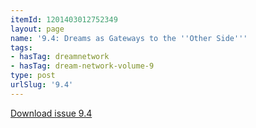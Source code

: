 ```yaml
---
itemId: 1201403012752349
layout: page
name: '9.4: Dreams as Gateways to the ''Other Side'''
tags:
- hasTag: dreamnetwork
- hasTag: dream-network-volume-9
type: post
urlSlug: '9.4'
---
```

<a href="files/pdfs/Volume_9/9.4-Dream-Network-Journal-Vol-9-No-4.pdf" download="">Download issue 9.4</a>
